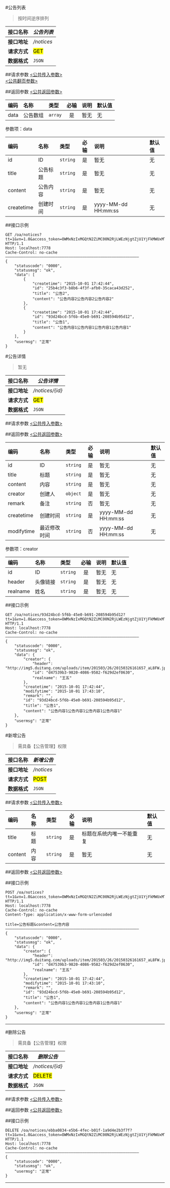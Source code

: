 #公告列表
>按时间逆序排列

| 接口名称 | *公告列表* |
| -- | -- |
| **接口地址** | */notices* |
| **请求方式** | <mark>GET</mark> |
| **数据格式** | <code>JSON</code> |


##请求参数
[<公共传入参数>](../README.md)  
[<公共翻页参数>](../README.md)


##返回参数
[<公共返回参数>](../README.md)

|编码|名称|类型|必输|说明|默认值|
|:---|:---|:---|:--:|:---|:-----|
|data|公告数组|<code>array</code>|是|暂无|无|

参数项：data

|编码|名称|类型|必输|说明|默认值|
|:---|:---|:---|:--:|:---|:-----|
|id|ID|<code>string</code>|是|暂无|无|
|title|公告标题|<code>string</code>|是|暂无|无|
|content|公告内容|<code>string</code>|是|暂无|无|
|createtime|创建时间|<code>string</code>|是|yyyy-MM-dd HH:mm:ss|无|

##接口示例

```
GET /oa/notices?tt=1&vn=1.0&access_token=OWMxNzIxMGQtN2ZiMC00N2RjLWEzNjgtZjU1YjFkMWUxMTRh&page=0&size=20 HTTP/1.1
Host: localhost:7778
Cache-Control: no-cache 
———————————————————————————————————————————————————————————
{
    "statuscode": "0000",
    "statusmsg": "ok",
    "data": [
        {
            "createtime": "2015-10-01 17:42:44",
            "id": "25b4c3f3-b8b6-4f3f-afb0-35caca43d252",
            "title": "公告2",
            "content": "公告内容2公告内容2公告内容2"
        },
        {
            "createtime": "2015-10-01 17:42:44",
            "id": "93d24bcd-5f6b-45e0-b691-208594b95d12",
            "title": "公告1",
            "content": "公告内容1公告内容1公告内容1公告内容1"
        }
    ],
    "usermsg": "正常"
}
```




#公告详情
>暂无

| 接口名称 | *公告详情* |
| -- | -- |
| **接口地址** | */notices/{id}* |
| **请求方式** | <mark>GET</mark> |
| **数据格式** | <code>JSON</code> |


##请求参数
[<公共传入参数>](../README.md)  


##返回参数
[<公共返回参数>](../README.md)

|编码|名称|类型|必输|说明|默认值|
|:---|:---|:---|:--:|:---|:-----|
|id|ID|<code>string</code>|是|暂无|无|
|title|标题|<code>string</code>|是|暂无|无|
|content|内容|<code>string</code>|是|暂无|无|
|creator|创建人|<code>object</code>|是|暂无|无|
|remark|备注|<code>string</code>|否|暂无|无|
|createtime|创建时间|<code>string</code>|是|yyyy-MM-dd HH:mm:ss|无|
|modifytime|最近修改时间|<code>string</code>|否|yyyy-MM-dd HH:mm:ss|无|


参数项：creator

|编码|名称|类型|必输|说明|默认值|
|:---|:---|:---|:--:|:---|:-----|
|id|ID|<code>string</code>|是|暂无|无|
|header|头像链接|<code>string</code>|是|暂无|无|
|realname|姓名|<code>string</code>|是|暂无|无|

##接口示例

```
GET /oa/notices/93d24bcd-5f6b-45e0-b691-208594b95d12?tt=1&vn=1.0&access_token=OWMxNzIxMGQtN2ZiMC00N2RjLWEzNjgtZjU1YjFkMWUxMTRh HTTP/1.1
Host: localhost:7778
Cache-Control: no-cache
———————————————————————————————————————————————————————————
{
    "statuscode": "0000",
    "statusmsg": "ok",
    "data": {
        "creator": {
            "header": "http://img5.duitang.com/uploads/item/201503/26/20150326161657_aL8FW.jpeg",
            "id": "d47539b3-9820-4086-9582-f629d2ef0630",
            "realname": "王五"
        },
        "createtime": "2015-10-01 17:42:44",
        "modifytime": "2015-10-01 17:43:10",
        "remark": "",
        "id": "93d24bcd-5f6b-45e0-b691-208594b95d12",
        "title": "公告1",
        "content": "公告内容1公告内容1公告内容1公告内容1"
    },
    "usermsg": "正常"
}
```





#新增公告
>需具备【公告管理】权限


| 接口名称 | *新增公告* |
| -- | -- |
| **接口地址** | */notices* |
| **请求方式** | <mark>POST</mark> |
| **数据格式** | <code>JSON</code> |

##请求参数
[<公共传入参数>](../README.md)

|编码|名称|类型|必输|说明|默认值|
|:---|:---|:---|:--:|:---|:-----|
|title|标题|<code>string</code>|是|标题在系统内唯一不能重复|无|
|content|内容|<code>string</code>|是|暂无|无|

##返回参数
[<公共返回参数>](../README.md)


##接口示例

```
POST /oa/notices?tt=1&vn=1.0&access_token=OWMxNzIxMGQtN2ZiMC00N2RjLWEzNjgtZjU1YjFkMWUxMTRh HTTP/1.1
Host: localhost:7778
Cache-Control: no-cache
Content-Type: application/x-www-form-urlencoded

title=公告标题&content=公告内容
———————————————————————————————————————————————————————————
{
    "statuscode": "0000",
    "statusmsg": "ok",
    "data": {
        "creator": {
            "header": "http://img5.duitang.com/uploads/item/201503/26/20150326161657_aL8FW.jpeg",
            "id": "d47539b3-9820-4086-9582-f629d2ef0630",
            "realname": "王五"
        },
        "createtime": "2015-10-01 17:42:44",
        "modifytime": "2015-10-01 17:43:10",
        "remark": "",
        "id": "93d24bcd-5f6b-45e0-b691-208594b95d12",
        "title": "公告1",
        "content": "公告内容1公告内容1公告内容1公告内容1"
    },
    "usermsg": "正常"
}
```

***







#删除公告
>需具备【公告管理】权限

| 接口名称 | *删除公告* |
| -- | -- |
| **接口地址** | */notices/{id}* |
| **请求方式** | <mark>DELETE</mark> |
| **数据格式** | <code>JSON</code> |

##请求参数
[<公共传入参数>](../README.md)

##返回参数
[<公共返回参数>](../README.md)

##接口示例

```
DELETE /oa/notices/ebba0834-e5b6-4fec-b01f-1a9d4e2b3f7f?tt=1&vn=1.0&access_token=OWMxNzIxMGQtN2ZiMC00N2RjLWEzNjgtZjU1YjFkMWUxMTRh HTTP/1.1
Host: localhost:7778
Cache-Control: no-cache
———————————————————————————————————————————————————————————
{
    "statuscode": "0000",
    "statusmsg": "ok",
    "usermsg": "正常"
}
```

***
